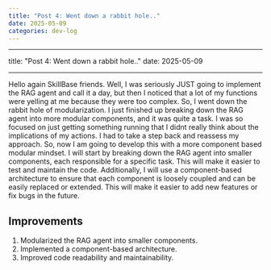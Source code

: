 ```yaml
---
title: "Post 4: Went down a rabbit hole.."
date: 2025-05-09
categories: dev-log
---
```


---

title: "Post 4: Went down a rabbit hole.."
date: 2025-05-09

---

Hello again SkillBase friends.
Well, I was seriously JUST going to implement the RAG agent and call it a day, but then I noticed that a lot of my functions were yelling at me because they were too complex. So, I went down the rabbit hole of modularization. I just finished up breaking down the RAG agent into more modular components, and it was quite a task.
I was so focused on just getting something running that I didnt really think about the implications of my actions. I had to take a step back and reassess my approach. So, now I am going to develop this with a more component based modular mindset. I will start by breaking down the RAG agent into smaller components, each responsible for a specific task. This will make it easier to test and maintain the code. Additionally, I will use a component-based architecture to ensure that each component is loosely coupled and can be easily replaced or extended. This will make it easier to add new features or fix bugs in the future.

## Improvements
1. Modularized the RAG agent into smaller components.
2. Implemented a component-based architecture.
3. Improved code readability and maintainability.
